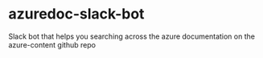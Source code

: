 # azuredoc-slack-bot
Slack bot that helps you searching across the azure documentation on the azure-content github repo
